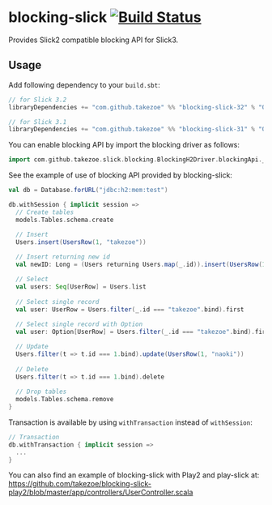 blocking-slick [![Build Status](https://travis-ci.org/takezoe/blocking-slick.svg?branch=master)](https://travis-ci.org/takezoe/blocking-slick)
==============

Provides Slick2 compatible blocking API for Slick3.

Usage
-----

Add following dependency to your `build.sbt`:

```scala
// for Slick 3.2
libraryDependencies += "com.github.takezoe" %% "blocking-slick-32" % "0.0.10"

// for Slick 3.1
libraryDependencies += "com.github.takezoe" %% "blocking-slick-31" % "0.0.7"
```

You can enable blocking API by import the blocking driver as follows:

```scala
import com.github.takezoe.slick.blocking.BlockingH2Driver.blockingApi._
```

See the example of use of blocking API provided by blocking-slick:

```scala
val db = Database.forURL("jdbc:h2:mem:test")

db.withSession { implicit session =>
  // Create tables
  models.Tables.schema.create

  // Insert
  Users.insert(UsersRow(1, "takezoe"))
  
  // Insert returning new id
  val newID: Long = (Users returning Users.map(_.id)).insert(UsersRow(1, "takezoe"))

  // Select
  val users: Seq[UserRow] = Users.list
  
  // Select single record
  val user: UserRow = Users.filter(_.id === "takezoe".bind).first
  
  // Select single record with Option
  val user: Option[UserRow] = Users.filter(_.id === "takezoe".bind).firstOption

  // Update
  Users.filter(t => t.id === 1.bind).update(UsersRow(1, "naoki"))
  
  // Delete
  Users.filter(t => t.id === 1.bind).delete
  
  // Drop tables
  models.Tables.schema.remove
}
```

Transaction is available by using `withTransaction` instead of `withSession`:

```scala
// Transaction
db.withTransaction { implicit session =>
  ...
}
```

You can also find an example of blocking-slick with Play2 and play-slick at:
https://github.com/takezoe/blocking-slick-play2/blob/master/app/controllers/UserController.scala
